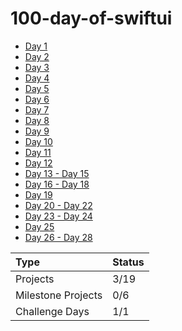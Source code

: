 # 100-day-of-swiftui

* [Day 1](https://github.com/lareenmelo/100-days-of-swiftui/blob/main/D1-D15/D1.md)
* [Day 2](https://github.com/lareenmelo/100-days-of-swiftui/blob/main/D1-D15/D2.md)
* [Day 3](https://github.com/lareenmelo/100-days-of-swiftui/blob/main/D1-D15/D3.md)
* [Day 4](https://github.com/lareenmelo/100-days-of-swiftui/blob/main/D1-D15/D4.md)
* [Day 5](https://github.com/lareenmelo/100-days-of-swiftui/blob/main/D1-D15/D5.md)
* [Day 6](https://github.com/lareenmelo/100-days-of-swiftui/blob/main/D1-D15/D6.md)
* [Day 7](https://github.com/lareenmelo/100-days-of-swiftui/blob/main/D1-D15/D7.md)
* [Day 8](https://github.com/lareenmelo/100-days-of-swiftui/blob/main/D1-D15/D8.md)
* [Day 9](https://github.com/lareenmelo/100-days-of-swiftui/blob/main/D1-D15/D9.md)
* [Day 10](https://github.com/lareenmelo/100-days-of-swiftui/blob/main/D1-D15/D10.md)
* [Day 11](https://github.com/lareenmelo/100-days-of-swiftui/blob/main/D1-D15/D11.md)
* [Day 12](https://github.com/lareenmelo/100-days-of-swiftui/blob/main/D1-D15/D12.md)
* [Day 13 - Day 15](https://github.com/lareenmelo/100-days-of-swiftui/tree/main/D1-D15/D13-D15)
* [Day 16 - Day 18](https://github.com/lareenmelo/100-days-of-swiftui/tree/main/PROJECT1)
* [Day 19](https://github.com/lareenmelo/100-days-of-swiftui/tree/main/CHALLENGE1)
* [Day 20 - Day 22](https://github.com/lareenmelo/100-days-of-swiftui/tree/main/PROJECT2)
* [Day 23 - Day 24](https://github.com/lareenmelo/100-days-of-swiftui/tree/main/PROJECT3)
* [Day 25]()
* [Day 26 - Day 28]()

| Type | Status |
|:--|--|
| Projects |3/19 |
|Milestone Projects|0/6|
|Challenge Days| 1/1|
